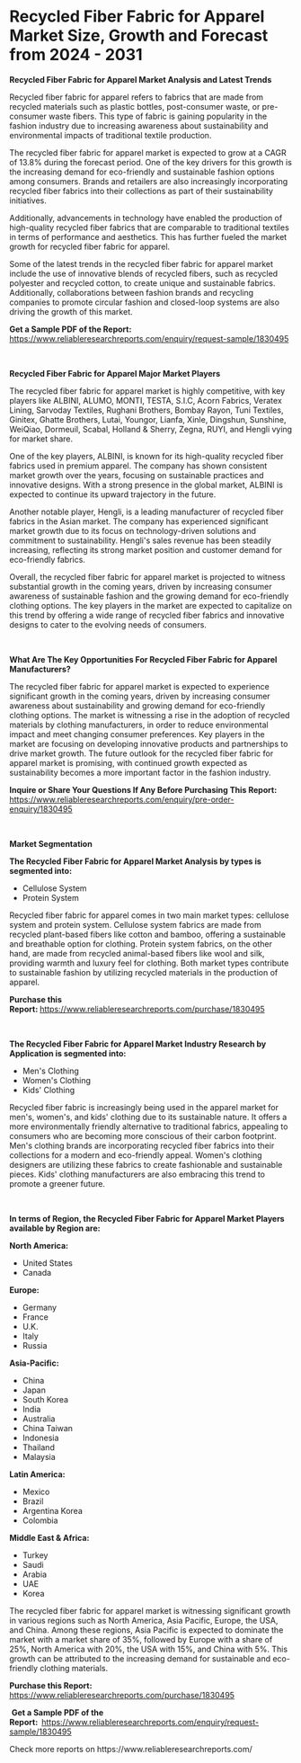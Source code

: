 <p><h1>Recycled Fiber Fabric for Apparel Market Size, Growth and Forecast from 2024 - 2031</h1></p><p><strong>Recycled Fiber Fabric for Apparel Market Analysis and Latest Trends</strong></p>
<p><p>Recycled fiber fabric for apparel refers to fabrics that are made from recycled materials such as plastic bottles, post-consumer waste, or pre-consumer waste fibers. This type of fabric is gaining popularity in the fashion industry due to increasing awareness about sustainability and environmental impacts of traditional textile production.</p><p>The recycled fiber fabric for apparel market is expected to grow at a CAGR of 13.8% during the forecast period. One of the key drivers for this growth is the increasing demand for eco-friendly and sustainable fashion options among consumers. Brands and retailers are also increasingly incorporating recycled fiber fabrics into their collections as part of their sustainability initiatives.</p><p>Additionally, advancements in technology have enabled the production of high-quality recycled fiber fabrics that are comparable to traditional textiles in terms of performance and aesthetics. This has further fueled the market growth for recycled fiber fabric for apparel.</p><p>Some of the latest trends in the recycled fiber fabric for apparel market include the use of innovative blends of recycled fibers, such as recycled polyester and recycled cotton, to create unique and sustainable fabrics. Additionally, collaborations between fashion brands and recycling companies to promote circular fashion and closed-loop systems are also driving the growth of this market.</p></p>
<p><strong>Get a Sample PDF of the Report:&nbsp;</strong> <a href="https://www.reliableresearchreports.com/enquiry/request-sample/1830495">https://www.reliableresearchreports.com/enquiry/request-sample/1830495</a></p>
<p>&nbsp;</p>
<p><strong>Recycled Fiber Fabric for Apparel Major Market Players</strong></p>
<p><p>The recycled fiber fabric for apparel market is highly competitive, with key players like ALBINI, ALUMO, MONTI, TESTA, S.I.C, Acorn Fabrics, Veratex Lining, Sarvoday Textiles, Rughani Brothers, Bombay Rayon, Tuni Textiles, Ginitex, Ghatte Brothers, Lutai, Youngor, Lianfa, Xinle, Dingshun, Sunshine, WeiQiao, Dormeuil, Scabal, Holland & Sherry, Zegna, RUYI, and Hengli vying for market share.</p><p>One of the key players, ALBINI, is known for its high-quality recycled fiber fabrics used in premium apparel. The company has shown consistent market growth over the years, focusing on sustainable practices and innovative designs. With a strong presence in the global market, ALBINI is expected to continue its upward trajectory in the future.</p><p>Another notable player, Hengli, is a leading manufacturer of recycled fiber fabrics in the Asian market. The company has experienced significant market growth due to its focus on technology-driven solutions and commitment to sustainability. Hengli's sales revenue has been steadily increasing, reflecting its strong market position and customer demand for eco-friendly fabrics.</p><p>Overall, the recycled fiber fabric for apparel market is projected to witness substantial growth in the coming years, driven by increasing consumer awareness of sustainable fashion and the growing demand for eco-friendly clothing options. The key players in the market are expected to capitalize on this trend by offering a wide range of recycled fiber fabrics and innovative designs to cater to the evolving needs of consumers.</p></p>
<p>&nbsp;</p>
<p><strong>What Are The Key Opportunities For Recycled Fiber Fabric for Apparel Manufacturers?</strong></p>
<p><p>The recycled fiber fabric for apparel market is expected to experience significant growth in the coming years, driven by increasing consumer awareness about sustainability and growing demand for eco-friendly clothing options. The market is witnessing a rise in the adoption of recycled materials by clothing manufacturers, in order to reduce environmental impact and meet changing consumer preferences. Key players in the market are focusing on developing innovative products and partnerships to drive market growth. The future outlook for the recycled fiber fabric for apparel market is promising, with continued growth expected as sustainability becomes a more important factor in the fashion industry.</p></p>
<p><strong>Inquire or Share Your Questions If Any Before Purchasing This Report:</strong> <a href="https://www.reliableresearchreports.com/enquiry/pre-order-enquiry/1830495">https://www.reliableresearchreports.com/enquiry/pre-order-enquiry/1830495</a></p>
<p>&nbsp;</p>
<p><strong>Market Segmentation</strong></p>
<p><strong>The Recycled Fiber Fabric for Apparel Market Analysis by types is segmented into:</strong></p>
<p><ul><li>Cellulose System</li><li>Protein System</li></ul></p>
<p><p>Recycled fiber fabric for apparel comes in two main market types: cellulose system and protein system. Cellulose system fabrics are made from recycled plant-based fibers like cotton and bamboo, offering a sustainable and breathable option for clothing. Protein system fabrics, on the other hand, are made from recycled animal-based fibers like wool and silk, providing warmth and luxury feel for clothing. Both market types contribute to sustainable fashion by utilizing recycled materials in the production of apparel.</p></p>
<p><strong>Purchase this Report:&nbsp;</strong><a href="https://www.reliableresearchreports.com/purchase/1830495">https://www.reliableresearchreports.com/purchase/1830495</a></p>
<p>&nbsp;</p>
<p><strong>The Recycled Fiber Fabric for Apparel Market Industry Research by Application is segmented into:</strong></p>
<p><ul><li>Men's Clothing</li><li>Women's Clothing</li><li>Kids' Clothing</li></ul></p>
<p><p>Recycled fiber fabric is increasingly being used in the apparel market for men's, women's, and kids' clothing due to its sustainable nature. It offers a more environmentally friendly alternative to traditional fabrics, appealing to consumers who are becoming more conscious of their carbon footprint. Men's clothing brands are incorporating recycled fiber fabrics into their collections for a modern and eco-friendly appeal. Women's clothing designers are utilizing these fabrics to create fashionable and sustainable pieces. Kids' clothing manufacturers are also embracing this trend to promote a greener future.</p></p>
<p>&nbsp;</p>
<p><strong>In terms of Region, the Recycled Fiber Fabric for Apparel Market Players available by Region are:</strong></p>
<p>
    <p> <strong> North America: </strong>
        <ul>
            <li>United States</li>
            <li>Canada</li>
        </ul>
        </p> 
    <p> <strong> Europe: </strong>
        <ul>
            <li>Germany</li>
            <li>France</li>
            <li>U.K.</li>
            <li>Italy</li>
            <li>Russia</li>
        </ul>
        </p> 
    <p> <strong> Asia-Pacific: </strong>
        <ul>
            <li>China</li>
            <li>Japan</li>
            <li>South Korea</li>
            <li>India</li>
            <li>Australia</li>
            <li>China Taiwan</li>
            <li>Indonesia</li>
            <li>Thailand</li>
            <li>Malaysia</li>
        </ul>
        </p> 
    <p> <strong> Latin America: </strong>
        <ul>
            <li>Mexico</li>
            <li>Brazil</li>
            <li>Argentina Korea</li>
            <li>Colombia</li>
        </ul>
        </p> 
    <p> <strong> Middle East & Africa: </strong>
        <ul>
            <li>Turkey</li>
            <li>Saudi</li>
            <li>Arabia</li>
            <li>UAE</li>
            <li>Korea</li>
        </ul>
    </p>
    </p>
<p><p>The recycled fiber fabric for apparel market is witnessing significant growth in various regions such as North America, Asia Pacific, Europe, the USA, and China. Among these regions, Asia Pacific is expected to dominate the market with a market share of 35%, followed by Europe with a share of 25%, North America with 20%, the USA with 15%, and China with 5%. This growth can be attributed to the increasing demand for sustainable and eco-friendly clothing materials.</p></p>
<p><strong>Purchase this Report: </strong><a href="https://www.reliableresearchreports.com/purchase/1830495">https://www.reliableresearchreports.com/purchase/1830495</a></p>
<p>&nbsp;<strong>Get a Sample PDF of the Report:&nbsp;&nbsp;</strong><a href="https://www.reliableresearchreports.com/enquiry/request-sample/1830495">https://www.reliableresearchreports.com/enquiry/request-sample/1830495</a></p>
<p><strong></strong></p>
<p>Check more reports on https://www.reliableresearchreports.com/</p>